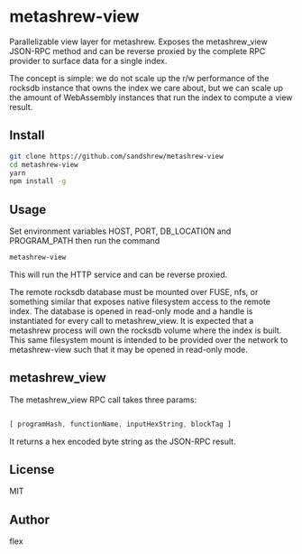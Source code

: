 # metashrew-view

Parallelizable view layer for metashrew. Exposes the metashrew_view JSON-RPC method and can be reverse proxied by the complete RPC provider to surface data for a single index.

The concept is simple: we do not scale up the r/w performance of the rocksdb instance that owns the index we care about, but we can scale up the amount of WebAssembly instances that run the index to compute a view result.

## Install

```sh
git clone https://github.com/sandshrew/metashrew-view
cd metashrew-view
yarn
npm install -g
```

## Usage

Set environment variables HOST, PORT, DB_LOCATION and PROGRAM_PATH then run the command

```sh
metashrew-view
```

This will run the HTTP service and can be reverse proxied.

The remote rocksdb database must be mounted over FUSE, nfs, or something similar that exposes native filesystem access to the remote index. The database is opened in read-only mode and a handle is instantiated for every call to metashrew_view. It is expected that a metashrew process will own the rocksdb volume where the index is built. This same filesystem mount is intended to be provided over the network to metashrew-view such that it may be opened in read-only mode.

## metashrew_view

The metashrew_view RPC call takes three params:

```js

[ programHash, functionName, inputHexString, blockTag ]

```

It returns a hex encoded byte string as the JSON-RPC result.


## License

MIT


## Author

flex
